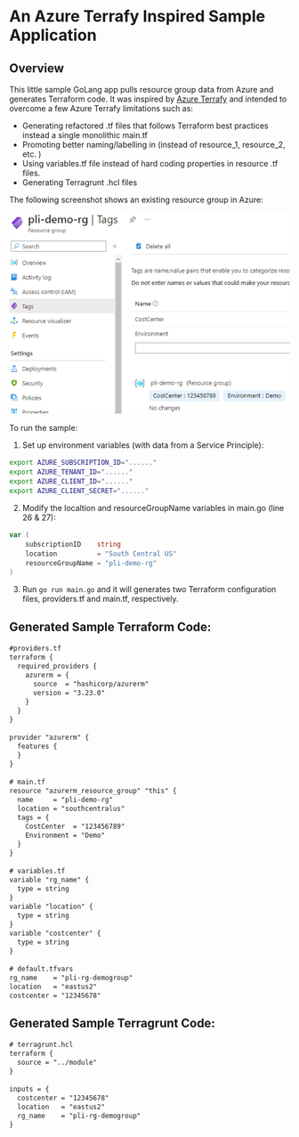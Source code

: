 # An Azure Terrafy Inspired Sample Application
## Overview
This little sample GoLang app pulls resource group data from Azure and generates Terraform code. It was inspired by [Azure Terrafy](https://github.com/Azure/aztfy) and intended to overcome a few Azure Terrafy limitations such as:
- Generating refactored .tf files that follows Terraform best practices instead a single monolithic main.tf 
- Promoting better naming/labelling in  (instead of resource_1, resource_2, etc. )
- Using variables.tf file instead of hard coding properties in resource .tf files.
- Generating Terragrunt .hcl files

The following screenshot shows an existing resource group in Azure:

![An AZ RG Screenshot](./rg.png)

To run the sample:
1. Set up environment variables (with data from a Service Principle):
```bash
export AZURE_SUBSCRIPTION_ID="......"
export AZURE_TENANT_ID="......"
export AZURE_CLIENT_ID="......"
export AZURE_CLIENT_SECRET="......"
```

2. Modify the localtion and resourceGroupName variables in main.go (line 26 & 27):
```go
var (
	subscriptionID    string
	location          = "South Central US"
	resourceGroupName = "pli-demo-rg"
)
```
3. Run `go run main.go` and it will generates two Terraform configuration files, providers.tf and main.tf, respectively.

## Generated Sample Terraform Code:
```hcl
#providers.tf
terraform {
  required_providers {
    azurerm = {
      source  = "hashicorp/azurerm"
      version = "3.23.0"
    }
  }
}

provider "azurerm" {
  features {
  }
}

# main.tf
resource "azurerm_resource_group" "this" {
  name     = "pli-demo-rg"
  location = "southcentralus"
  tags = {
    CostCenter  = "123456789"
    Environment = "Demo"
  }
}

# variables.tf
variable "rg_name" {
  type = string
}
variable "location" {
  type = string
}
variable "costcenter" {
  type = string
}

# default.tfvars
rg_name    = "pli-rg-demogroup"
location   = "eastus2"
costcenter = "12345678"

```

## Generated Sample Terragrunt Code:
```hcl
# terragrunt.hcl
terraform {
  source = "../module"
}

inputs = {
  costcenter = "12345678"
  location   = "eastus2"
  rg_name    = "pli-rg-demogroup"
}

```
